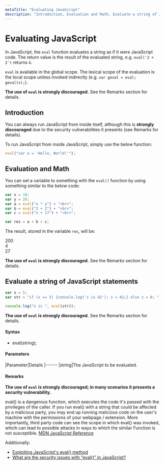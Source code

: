 ```yaml
---
metaTitle: "Evaluating JavaScript"
description: "Introduction, Evaluation and Math, Evaluate a string of JavaScript statements"
---
```


# Evaluating JavaScript


In JavaScript, the `eval` function evaluates a string as if it were JavaScript code. The return value is the result of the evaluated string, e.g. `eval('2 + 2')` returns `4`.

`eval` is available in the global scope. The lexical scope of the evaluation is the local scope unless invoked indirectly (e.g. `var geval = eval; geval(s);`).

**The use of `eval` is strongly discouraged.** See the Remarks section for details.



## Introduction


You can always run JavaScript from inside itself, although this is **strongly discouraged** due to the security vulnerabilities it presents (see Remarks for details).

To run JavaScript from inside JavaScript, simply use the below function:

```js
eval("var a = 'Hello, World!'");

```



## Evaluation and Math


You can set a variable to something with the `eval()` function by using something similar to the below code:

```js
var x = 10;
var y = 20;
var a = eval("x * y") + "<br>";
var b = eval("2 + 2") + "<br>";
var c = eval("x + 17") + "<br>";

var res = a + b + c;

```

The result, stored in the variable `res`, will be:

> 
200<br>4<br>27


**The use of `eval` is strongly discouraged.** See the Remarks section for details.



## Evaluate a string of JavaScript statements


```js
var x = 5;
var str = "if (x == 5) {console.log('z is 42'); z = 42;} else z = 0; ";

console.log("z is ", eval(str));

```

**The use of `eval` is strongly discouraged.** See the Remarks section for details.



#### Syntax


- eval(string);



#### Parameters


|Parameter|Details
|------
|string|The JavaScript to be evaluated.



#### Remarks


**The use of `eval` is strongly discouraged; in many scenarios it presents a security vulnerability.**

> 
eval() is a dangerous function, which executes the code it's passed with the privileges of the caller. If you run eval() with a string that could be affected by a malicious party, you may end up running malicious code on the user's machine with the permissions of your webpage / extension. More importantly, third party code can see the scope in which eval() was invoked, which can lead to possible attacks in ways to which the similar Function is not susceptible.
[MDN JavaScript Reference](https://developer.mozilla.org/en-US/docs/Web/JavaScript/Reference/Global_Objects/eval#Don%27t_use_eval_needlessly!)


Additionally:

- [Exploiting JavaScript's eval() method](http://stackoverflow.com/questions/18189496/exploiting-javascripts-eval-method)
- [What are the security issues with “eval()” in JavaScript?](http://security.stackexchange.com/questions/94017/what-are-the-security-issues-with-eval-in-javascript)

